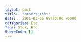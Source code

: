 ```yaml
---
layout: post
title:  "others_test"
date:   2021-03-06 09:00:00 +0000
categories: Etc
Tags: Story Etc
SceneCode: []
---
```

